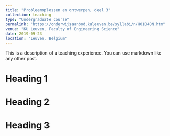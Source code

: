 ```yaml
---
title: "Probleemoplossen en ontwerpen, deel 3"
collection: teaching
type: "Undergraduate course"
permalink: "https://onderwijsaanbod.kuleuven.be/syllabi/n/H01D4BN.htm"
venue: "KU Leuven, Faculty of Engineering Science"
date: 2019-09-23
location: "Leuven, Belgium"
---
```


This is a description of a teaching experience. You can use markdown like any other post.

Heading 1
======

Heading 2
======

Heading 3
======